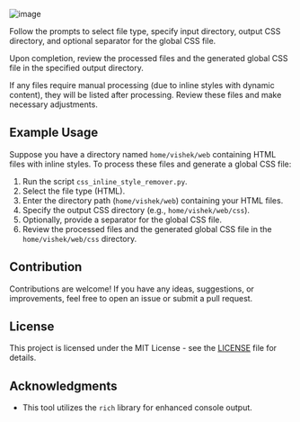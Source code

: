 
![image](https://github.com/vishek-patel/Style-elevator/assets/85006315/b64afff2-afd6-43c5-8721-25aa5ecd203f)



Follow the prompts to select file type, specify input directory, output CSS directory, and optional separator for the global CSS file.

Upon completion, review the processed files and the generated global CSS file in the specified output directory.

If any files require manual processing (due to inline styles with dynamic content), they will be listed after processing. Review these files and make necessary adjustments.

## Example Usage

Suppose you have a directory named `home/vishek/web` containing HTML files with inline styles. To process these files and generate a global CSS file:

1. Run the script `css_inline_style_remover.py`.
2. Select the file type (HTML).
3. Enter the directory path (`home/vishek/web`) containing your HTML files.
4. Specify the output CSS directory (e.g., `home/vishek/web/css`).
5. Optionally, provide a separator for the global CSS file.
6. Review the processed files and the generated global CSS file in the `home/vishek/web/css` directory.

## Contribution

Contributions are welcome! If you have any ideas, suggestions, or improvements, feel free to open an issue or submit a pull request.

## License

This project is licensed under the MIT License - see the [LICENSE](LICENSE) file for details.

## Acknowledgments

- This tool utilizes the `rich` library for enhanced console output.

